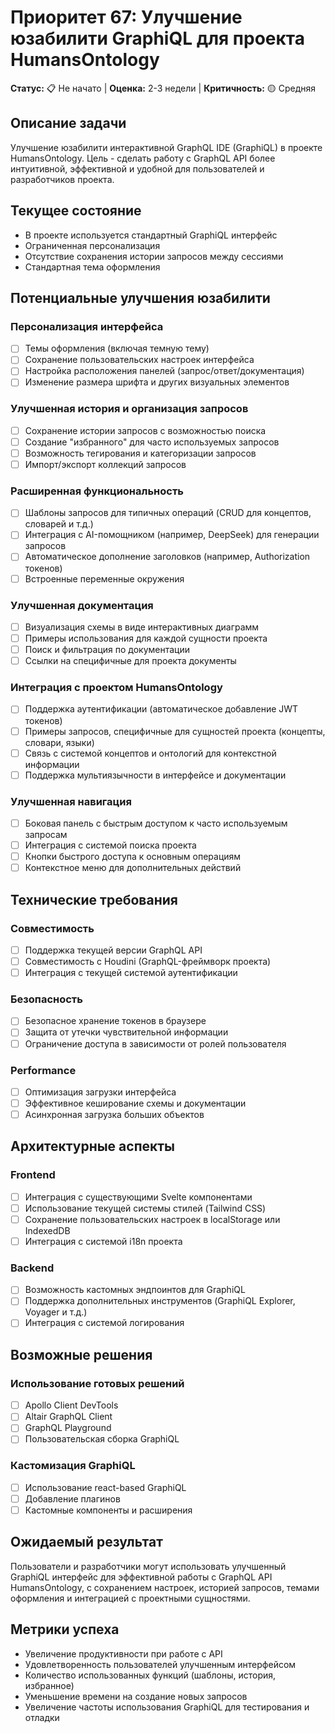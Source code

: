 # Приоритет 67: Улучшение юзабилити GraphiQL для проекта HumansOntology

**Статус:** 📋 Не начато | **Оценка:** 2-3 недели | **Критичность:** 🟡 Средняя

## Описание задачи

Улучшение юзабилити интерактивной GraphQL IDE (GraphiQL) в проекте HumansOntology. Цель - сделать работу с GraphQL API более интуитивной, эффективной и удобной для пользователей и разработчиков проекта.

## Текущее состояние

- В проекте используется стандартный GraphiQL интерфейс
- Ограниченная персонализация
- Отсутствие сохранения истории запросов между сессиями
- Стандартная тема оформления

## Потенциальные улучшения юзабилити

### Персонализация интерфейса
- [ ] Темы оформления (включая темную тему)
- [ ] Сохранение пользовательских настроек интерфейса
- [ ] Настройка расположения панелей (запрос/ответ/документация)
- [ ] Изменение размера шрифта и других визуальных элементов

### Улучшенная история и организация запросов
- [ ] Сохранение истории запросов с возможностью поиска
- [ ] Создание "избранного" для часто используемых запросов
- [ ] Возможность тегирования и категоризации запросов
- [ ] Импорт/экспорт коллекций запросов

### Расширенная функциональность
- [ ] Шаблоны запросов для типичных операций (CRUD для концептов, словарей и т.д.)
- [ ] Интеграция с AI-помощником (например, DeepSeek) для генерации запросов
- [ ] Автоматическое дополнение заголовков (например, Authorization токенов)
- [ ] Встроенные переменные окружения

### Улучшенная документация
- [ ] Визуализация схемы в виде интерактивных диаграмм
- [ ] Примеры использования для каждой сущности проекта
- [ ] Поиск и фильтрация по документации
- [ ] Ссылки на специфичные для проекта документы

### Интеграция с проектом HumansOntology
- [ ] Поддержка аутентификации (автоматическое добавление JWT токенов)
- [ ] Примеры запросов, специфичные для сущностей проекта (концепты, словари, языки)
- [ ] Связь с системой концептов и онтологий для контекстной информации
- [ ] Поддержка мультиязычности в интерфейсе и документации

### Улучшенная навигация
- [ ] Боковая панель с быстрым доступом к часто используемым запросам
- [ ] Интеграция с системой поиска проекта
- [ ] Кнопки быстрого доступа к основным операциям
- [ ] Контекстное меню для дополнительных действий

## Технические требования

### Совместимость
- [ ] Поддержка текущей версии GraphQL API
- [ ] Совместимость с Houdini (GraphQL-фреймворк проекта)
- [ ] Интеграция с текущей системой аутентификации

### Безопасность
- [ ] Безопасное хранение токенов в браузере
- [ ] Защита от утечки чувствительной информации
- [ ] Ограничение доступа в зависимости от ролей пользователя

### Performance
- [ ] Оптимизация загрузки интерфейса
- [ ] Эффективное кеширование схемы и документации
- [ ] Асинхронная загрузка больших объектов

## Архитектурные аспекты

### Frontend
- [ ] Интеграция с существующими Svelte компонентами
- [ ] Использование текущей системы стилей (Tailwind CSS)
- [ ] Сохранение пользовательских настроек в localStorage или IndexedDB
- [ ] Интеграция с системой i18n проекта

### Backend
- [ ] Возможность кастомных эндпоинтов для GraphiQL
- [ ] Поддержка дополнительных инструментов (GraphiQL Explorer, Voyager и т.д.)
- [ ] Интеграция с системой логирования

## Возможные решения

### Использование готовых решений
- [ ] Apollo Client DevTools
- [ ] Altair GraphQL Client
- [ ] GraphQL Playground
- [ ] Пользовательская сборка GraphiQL

### Кастомизация GraphiQL
- [ ] Использование react-based GraphiQL
- [ ] Добавление плагинов
- [ ] Кастомные компоненты и расширения

## Ожидаемый результат

Пользователи и разработчики могут использовать улучшенный GraphiQL интерфейс для эффективной работы с GraphQL API HumansOntology, с сохранением настроек, историей запросов, темами оформления и интеграцией с проектными сущностями.

## Метрики успеха

- Увеличение продуктивности при работе с API
- Удовлетворенность пользователей улучшенным интерфейсом
- Количество использованных функций (шаблоны, история, избранное)
- Уменьшение времени на создание новых запросов
- Увеличение частоты использования GraphiQL для тестирования и отладки